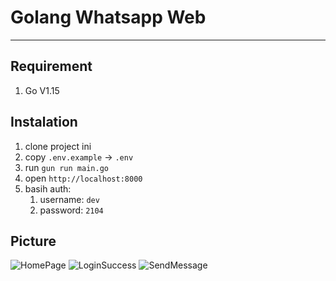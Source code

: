 # Golang Whatsapp Web

___

## Requirement

1. Go V1.15

## Instalation

1. clone project ini
1. copy `.env.example` -> `.env`
1. run `gun run main.go`
1. open `http://localhost:8000`
1. basih auth:
   1. username: `dev`
   1. password: `2104`

## Picture


![HomePage](https://i.ibb.co/W62qL5x/Screen-Shot-2021-01-11-at-10-10-11-AM.png)
![LoginSuccess](https://i.ibb.co/HCn5QZD/Screen-Shot-2021-01-11-at-10-10-32-AM.png)
![SendMessage](https://i.ibb.co/X5HnWN9/Screen-Shot-2021-01-11-at-10-10-43-AM.png)